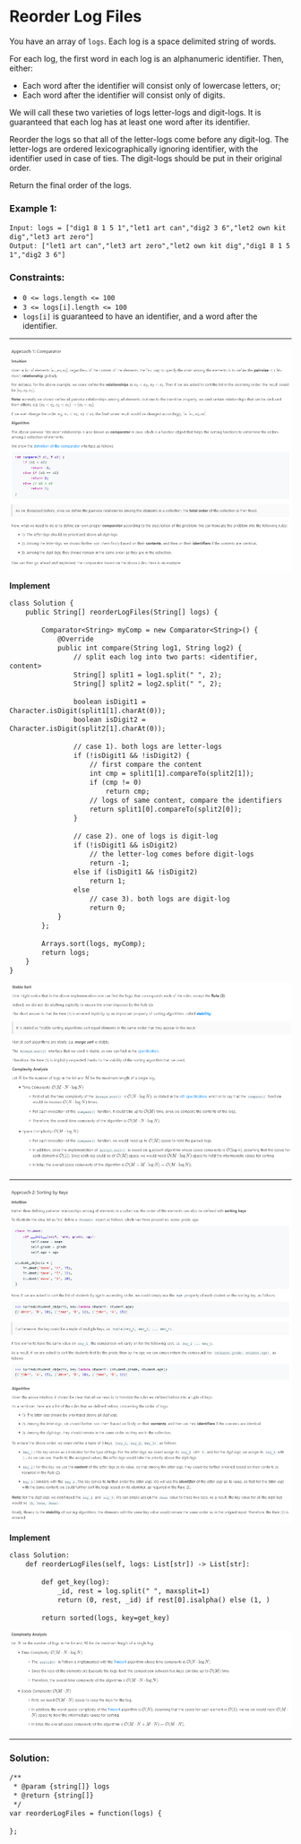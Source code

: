 # Reorder Log Files

You have an array of `logs`. Each log is a space delimited string of words.

For each log, the first word in each log is an alphanumeric identifier. Then, either:

- Each word after the identifier will consist only of lowercase letters, or;
- Each word after the identifier will consist only of digits.

We will call these two varieties of logs letter-logs and digit-logs. It is guaranteed that each log has at least one word after its identifier.

Reorder the logs so that all of the letter-logs come before any digit-log. The letter-logs are ordered lexicographically ignoring identifier, with the identifier used in case of ties. The digit-logs should be put in their original order.

Return the final order of the logs.

### Example 1:

```
Input: logs = ["dig1 8 1 5 1","let1 art can","dig2 3 6","let2 own kit dig","let3 art zero"]
Output: ["let1 art can","let3 art zero","let2 own kit dig","dig1 8 1 5 1","dig2 3 6"]
```

### Constraints:

- `0 <= logs.length <= 100`
- `3 <= logs[i].length <= 100`
- `logs[i]` is guaranteed to have an identifier, and a word after the identifier.

---

![Approach1-01](pics/20/ReorderLogFiles_Approach1-01.PNG)
![Approach1-02](pics/20/ReorderLogFiles_Approach1-02.PNG)

**Implement**

```
class Solution {
    public String[] reorderLogFiles(String[] logs) {

        Comparator<String> myComp = new Comparator<String>() {
            @Override
            public int compare(String log1, String log2) {
                // split each log into two parts: <identifier, content>
                String[] split1 = log1.split(" ", 2);
                String[] split2 = log2.split(" ", 2);

                boolean isDigit1 = Character.isDigit(split1[1].charAt(0));
                boolean isDigit2 = Character.isDigit(split2[1].charAt(0));

                // case 1). both logs are letter-logs
                if (!isDigit1 && !isDigit2) {
                    // first compare the content
                    int cmp = split1[1].compareTo(split2[1]);
                    if (cmp != 0)
                        return cmp;
                    // logs of same content, compare the identifiers
                    return split1[0].compareTo(split2[0]);
                }

                // case 2). one of logs is digit-log
                if (!isDigit1 && isDigit2)
                    // the letter-log comes before digit-logs
                    return -1;
                else if (isDigit1 && !isDigit2)
                    return 1;
                else
                    // case 3). both logs are digit-log
                    return 0;
            }
        };

        Arrays.sort(logs, myComp);
        return logs;
    }
}
```

![Approach1-03](pics/20/ReorderLogFiles_Approach1-03.PNG)

---

![Approach2-01](pics/20/ReorderLogFiles_Approach2-01.PNG)
![Approach2-02](pics/20/ReorderLogFiles_Approach2-02.PNG)

**Implement**

```
class Solution:
    def reorderLogFiles(self, logs: List[str]) -> List[str]:

        def get_key(log):
            _id, rest = log.split(" ", maxsplit=1)
            return (0, rest, _id) if rest[0].isalpha() else (1, )

        return sorted(logs, key=get_key)
```

![Approach2-03](pics/20/ReorderLogFiles_Approach2-03.PNG)

---

### Solution:

```
/**
 * @param {string[]} logs
 * @return {string[]}
 */
var reorderLogFiles = function(logs) {

};
```
